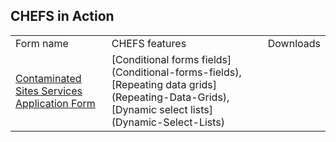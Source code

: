 ## CHEFS in Action

<table>
<tr>
<td>Form name</td>
<td>CHEFS features</td>
<td>Downloads</td>
</tr>
<tr>
<td><a href="https://chefs.nrs.gov.bc.ca/app/form/submit?f=f003bc9e-0296-4a55-aa43-d8adaf0a022d">Contaminated Sites Services Application Form</a></td>
<td>
[Conditional forms fields](Conditional-forms-fields),[Repeating data grids](Repeating-Data-Grids),[Dynamic select lists](Dynamic-Select-Lists)
</td>
</tr>
</table>
